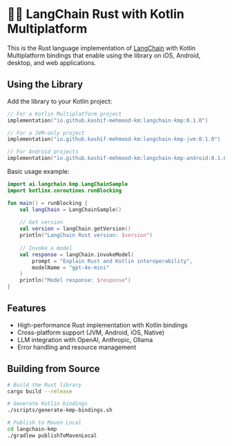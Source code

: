 # 🦜️🔗 LangChain Rust with Kotlin Multiplatform

This is the Rust language implementation of [LangChain](https://github.com/langchain-ai/langchain) with Kotlin Multiplatform bindings that enable using the library on iOS, Android, desktop, and web applications.

## Using the Library

Add the library to your Kotlin project:

```kotlin
// For a Kotlin Multiplatform project
implementation("io.github.kashif-mehmood-km:langchain-kmp:0.1.0")

// For a JVM-only project
implementation("io.github.kashif-mehmood-km:langchain-kmp-jvm:0.1.0")

// For Android projects
implementation("io.github.kashif-mehmood-km:langchain-kmp-android:0.1.0")
```

Basic usage example:

```kotlin
import ai.langchain.kmp.LangChainSample
import kotlinx.coroutines.runBlocking

fun main() = runBlocking {
    val langChain = LangChainSample()
    
    // Get version
    val version = langChain.getVersion()
    println("LangChain Rust version: $version")
    
    // Invoke a model
    val response = langChain.invokeModel(
        prompt = "Explain Rust and Kotlin interoperability", 
        modelName = "gpt-4o-mini"
    )
    println("Model response: $response")
}
```

## Features

- High-performance Rust implementation with Kotlin bindings
- Cross-platform support (JVM, Android, iOS, Native)
- LLM integration with OpenAI, Anthropic, Ollama
- Error handling and resource management

## Building from Source

```bash
# Build the Rust library
cargo build --release

# Generate Kotlin bindings
./scripts/generate-kmp-bindings.sh

# Publish to Maven Local
cd langchain-kmp
./gradlew publishToMavenLocal
```
